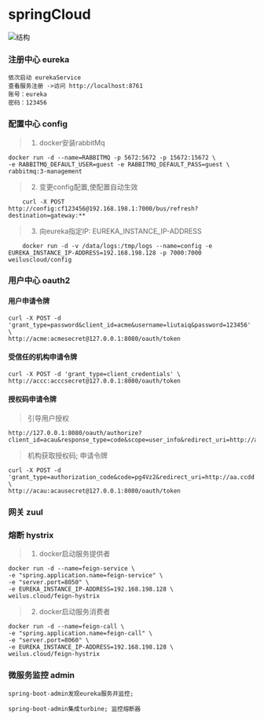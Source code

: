 # springCloud
![结构](https://github.com/weilus923/springCloud/blob/master/test.jpg)
### 注册中心 eureka

    依次启动 eurekaService
    查看服务注册 ->访问 http://localhost:8761
    账号：eureka
    密码：123456

### 配置中心 config
> 1. docker安装rabbitMq
```
docker run -d --name=RABBITMQ -p 5672:5672 -p 15672:15672 \
-e RABBITMQ_DEFAULT_USER=guest -e RABBITMQ_DEFAULT_PASS=guest \
rabbitmq:3-management
```

> 2. 变更config配置,使配置自动生效
```
    curl -X POST http://config:cf123456@192.168.198.1:7000/bus/refresh?destination=gateway:**
```

> 3. 向eureka指定IP:  EUREKA_INSTANCE_IP-ADDRESS
```
    docker run -d -v /data/logs:/tmp/logs --name=config -e EUREKA_INSTANCE_IP-ADDRESS=192.168.198.128 -p 7000:7000 weiluscloud/config
```

### 用户中心 oauth2

#### 用户申请令牌
```
curl -X POST -d 'grant_type=password&client_id=acme&username=liutaiq&password=123456' \
http://acme:acmesecret@127.0.0.1:8080/oauth/token
```

#### 受信任的机构申请令牌
```
curl -X POST -d 'grant_type=client_credentials' \
http://accc:acccsecret@127.0.0.1:8080/oauth/token
```

#### 授权码申请令牌

> 引导用户授权
```
http://127.0.0.1:8080/oauth/authorize?client_id=acau&response_type=code&scope=user_info&redirect_uri=http://aa.ccdd
```

> 机构获取授权码; 申请令牌
```
curl -X POST -d 'grant_type=authorization_code&code=pg4Vz2&redirect_uri=http://aa.ccdd'  \
http://acau:acausecret@127.0.0.1:8080/oauth/token
```

### 网关 zuul

### 熔断 hystrix
> 1. docker启动服务提供者
```
docker run -d --name=feign-service \
-e "spring.application.name=feign-service" \
-e "server.port=8050" \
-e EUREKA_INSTANCE_IP-ADDRESS=192.168.198.128 \
weilus.cloud/feign-hystrix
```
> 2. docker启动服务消费者
```
docker run -d --name=feign-call \
-e "spring.application.name=feign-call" \
-e "server.port=8060" \
-e EUREKA_INSTANCE_IP-ADDRESS=192.168.198.128 \
weilus.cloud/feign-hystrix
```

### 微服务监控 admin

    spring-boot-admin发现eureka服务并监控;

    spring-boot-admin集成turbine; 监控熔断器

